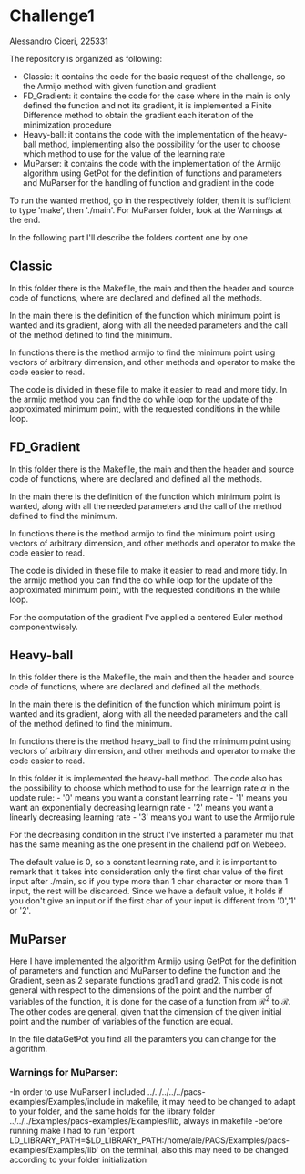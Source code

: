 # Challenge1
Alessandro Ciceri, 225331

The repository is organized as following:
  - Classic: it contains the code for the basic request of the challenge, so the Armijo method with given function and gradient
  - FD_Gradient: it contains the code for the case where in the main is only defined the function and not its gradient, it is implemented a Finite Difference method to obtain the gradient each iteration of the minimization procedure
  - Heavy-ball: it contains the code with the implementation of the heavy-ball method, implementing also the possibility for the user to choose which method to use for the value of the learning rate
  - MuParser: it contains the code with the implementation of the Armijo algorithm using GetPot for the definition of functions and parameters and MuParser for the handling of function and gradient in the code

To run the wanted method, go in the respectively folder, then it is sufficient to type 'make', then './main'. For MuParser folder, look at the Warnings at the end.

In the following part I'll describe the folders content one by one 
## Classic
  In this folder there is the Makefile, the main and then the header and source code of functions, where are declared and defined all the methods. 
  
  In the main there is the definition of the function which minimum point is wanted and its gradient, along with all the needed parameters and the call of the method defined to find the minimum.
  
  In functions there is the method armijo to find the minimum point using vectors of arbitrary dimension, and other methods and operator to make the code easier to read. 
  
  The code is divided in these file to make it easier to read and more tidy. In the armijo method you can find the do while loop for the update of the approximated minimum point, with the requested conditions in the while loop. 

## FD_Gradient
  In this folder there is the Makefile, the main and then the header and source code of functions, where are declared and defined all the methods. 
  
  In the main there is the definition of the function which minimum point is wanted, along with all the needed parameters and the call of the method defined to find the minimum. 
  
  In functions there is the method armijo to find the minimum point using vectors of arbitrary dimension, and other methods and operator to make the code easier to read. 
  
  The code is divided in these file to make it easier to read and more tidy. In the armijo method you can find the do while loop for the update of the approximated minimum point, with the requested conditions in the while loop. 
  
  For the computation of the gradient I've applied a centered Euler method componentwisely. 

## Heavy-ball
  In this folder there is the Makefile, the main and then the header and source code of functions, where are declared and defined all the methods. 
  
  In the main there is the definition of the function which minimum point is wanted and its gradient, along with all the needed parameters and the call of the method defined to find the minimum. 
  
  In functions there is the method heavy_ball to find the minimum point using vectors of arbitrary dimension, and other methods and operator to make the code easier to read. 
  
  In this folder it is implemented the heavy-ball method. The code also has the possibility to choose which method to use for the learnign rate $\alpha$ in the update rule: 
    - '0' means you want a constant learning rate 
    - '1' means you want an exponentially decreasing learnign rate 
    - '2' means you want a linearly decreasing learning rate 
    - '3' means you want to use the Armijo rule
    
  For the decreasing condition in the struct I've insterted a parameter mu that has the same meaning as the one present in the challend pdf on Webeep. 
  
  The default value is 0, so a constant learning rate, and it is important to remark that it takes into consideration only the first char value of the first input after ./main, so if you type more than 1 char character or more than 1 input, the rest will be discarded. Since we have a default value, it holds if you don't give an input or if the first char of your input is different from '0','1' or '2'.


## MuParser
  Here I have implemented the algorithm Armijo using GetPot for the definition of parameters and function and MuParser to define the function and the Gradient, seen as 2 separate functions grad1 and grad2. This code is not general with respect to the dimensions of the point and the number of variables of the function, it is done for the case of a function from $\mathcal{R}^2$ to $\mathcal{R}$. The other codes are general, given that the dimension of the given initial point and the number of variables of the function are equal.

  In the file dataGetPot you find all the paramters you can change for the algorithm.

### Warnings for MuParser: 
  -In order to use MuParser I included ../../../../../pacs-examples/Examples/include in makefile, it may need to be changed to adapt to your folder, and the same holds for the library folder ../../../Examples/pacs-examples/Examples/lib, always in makefile
  -before running make I had to run 'export LD_LIBRARY_PATH=$LD_LIBRARY_PATH:/home/ale/PACS/Examples/pacs-examples/Examples/lib' on the terminal, also this may need to be changed according to your folder initialization




  
